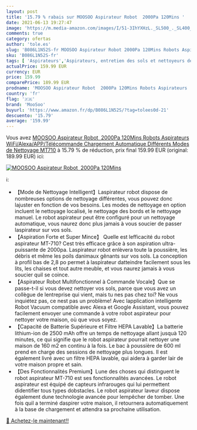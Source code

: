 ```yaml
---
layout: post
title: '15.79 % rabais sur MOOSOO Aspirateur Robot  2000Pa 120Mins '
date: 2021-06-13 19:27:47
image: 'https://m.media-amazon.com/images/I/51-3IhYXHzL._SL500_._SL400_.jpg'
comments: true
category: ofertas
author: 'tole.es'
slug: 'B086L1N52S-fr MOOSOO Aspirateur Robot 2000Pa 120Mins Robots Aspirateurs...'
sku: 'B086L1N52S-fr'
tags: [ 'Aspirateurs','Aspirateurs, entretien des sols et nettoyeurs de vitres','Cuisine et Maison','Robots aspirateurs','moosoo', ]
actualPrice: 159.99 EUR
currency: EUR
price: 159.99
comparePrice: 189.99 EUR
prodname: 'MOOSOO Aspirateur Robot  2000Pa 120Mins Robots Aspirateurs  WiFi/Alexa/APP/Télécommande  Chargement Automatique  Différents Modes de Nettoyage  MT710'
country: 'fr'
flag: '🇫🇷'
brand: 'MooSoo'
buyurl: 'https://www.amazon.fr/dp/B086L1N52S/?tag=tolees0d-21'
descuento: '15.79'
average: '159.99'
---
```


Vous avez [MOOSOO Aspirateur Robot  2000Pa 120Mins Robots Aspirateurs  WiFi/Alexa/APP/Télécommande  Chargement Automatique  Différents Modes de Nettoyage  MT710](https://www.amazon.fr/dp/B086L1N52S/?tag=tolees0d-21)  à  15.79 % de réduction, prix final  159.99 EUR (original: 189.99 EUR) ici:

[![MOOSOO Aspirateur Robot  2000Pa 120Mins ](https://m.media-amazon.com/images/I/51-3IhYXHzL._SL500_._SL400_.jpg)](https://www.amazon.fr/dp/B086L1N52S/?tag=tolees0d-21)

ℹ️:

- 【Mode de Nettoyage Intelligent】Laspirateur robot dispose de nombreuses options de nettoyage différentes, vous pouvez donc lajuster en fonction de vos besoins. Les modes de nettoyage en option incluent le nettoyage localisé, le nettoyage des bords et le nettoyage manuel. Le robot aspirateur peut être configuré pour un nettoyage automatique, vous naurez donc plus jamais à vous soucier de passer laspirateur sur vos sols.
- 【Aspiration Forte et Super Mince】 Quelle est lefficacité du robot aspirateur MT-710? Cest très efficace grâce à son aspiration ultra-puissante de 2000pa. Laspirateur robot enlèvera toute la poussière, les débris et même les poils danimaux gênants sur vos sols. La conception à profil bas de 2,8 po permet à laspirateur datteindre facilement sous les lits, les chaises et tout autre meuble, et vous naurez jamais à vous soucier quil se coince.
- 【Aspirateur Robot Multifonctionnel à Commande Vocale】Que se passe-t-il si vous devez nettoyer vos sols, parce que vous avez un collègue de lentreprise qui vient, mais tu nes pas chez toi? Ne vous inquiétez pas, ce nest pas un problème! Avec lapplication intelligente Robot Vacuum compatible avec Alexa et Google Assistant, vous pouvez facilement envoyer une commande à votre robot aspirateur pour nettoyer votre maison, où que vous soyez.
- 【Capacité de Batterie Supérieure et Filtre HEPA Lavable】La batterie lithium-ion de 2500 mAh offre un temps de nettoyage allant jusquà 120 minutes, ce qui signifie que le robot aspirateur pourrait nettoyer une maison de 160 m2 en continu à la fois. Le bac à poussière de 600 ml prend en charge des sessions de nettoyage plus longues. Il est également livré avec un filtre HEPA lavable, qui aidera à garder lair de votre maison propre et sain.
- 【Des Fonctionnalités Premium】Lune des choses qui distinguent le robot aspirateur MT-710 est ses fonctionnalités avancées. Le robot aspirateur est équipé de capteurs infrarouges qui lui permettent didentifier tous types dobstacles. Le robot aspirateur laveur dispose également dune technologie avancée pour lempêcher de tomber. Une fois quil a terminé daspirer votre maison, il retournera automatiquement à la base de chargement et attendra sa prochaine utilisation.

[🛒 Achetez-le maintenant!!](https://www.amazon.fr/dp/B086L1N52S/?tag=tolees0d-21)
